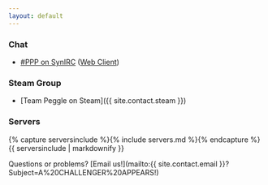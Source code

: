 ```yaml
---
layout: default
---
```


### Chat
* [#PPP on SynIRC](irc://irc.synirc.net/ppp) ([Web Client](/irc/))

### Steam Group
* [Team Peggle on Steam]({{ site.contact.steam }})

### Servers
{% capture serversinclude %}{% include servers.md %}{% endcapture %}
{{ serversinclude | markdownify }}

Questions or problems?
[Email us!](mailto:{{ site.contact.email }}?Subject=A%20CHALLENGER%20APPEARS!)

<audio autoplay>
	<source src="/assets/media/teamPegglePresents.mp3" type="audio/mpeg">
	Your browser does not support this audio format.
</audio>
